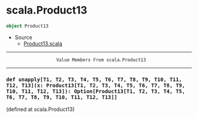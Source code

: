 
#                               scala.Product13                               #

```scala
object Product13
```

* Source
  * [Product13.scala](https://github.com/scala/scala/tree/6d09a1ba5f/src/library/scala/Product13.scala#L1)


--------------------------------------------------------------------------------
                       Value Members From scala.Product13
--------------------------------------------------------------------------------


### `def unapply[T1, T2, T3, T4, T5, T6, T7, T8, T9, T10, T11, T12, T13](x: Product13[T1, T2, T3, T4, T5, T6, T7, T8, T9, T10, T11, T12, T13]): Option[Product13[T1, T2, T3, T4, T5, T6, T7, T8, T9, T10, T11, T12, T13]]` ###
(defined at scala.Product13)
